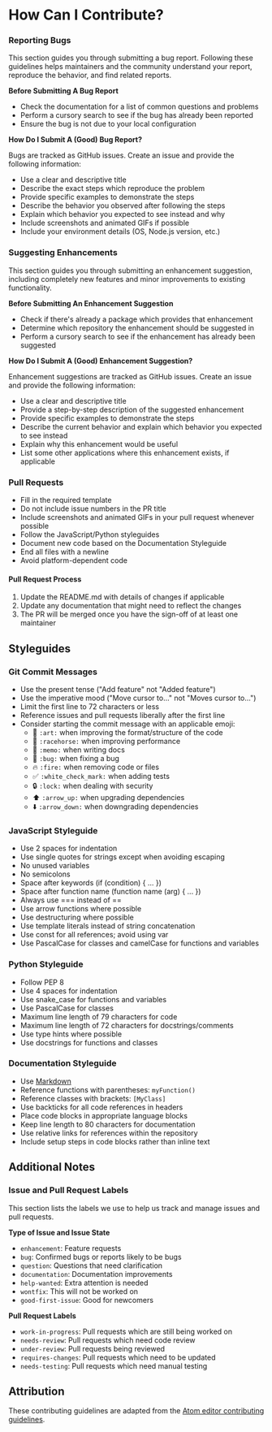 # How Can I Contribute?

### Reporting Bugs

This section guides you through submitting a bug report. Following these guidelines helps maintainers and the community understand your report, reproduce the behavior, and find related reports.

**Before Submitting A Bug Report**
- Check the documentation for a list of common questions and problems
- Perform a cursory search to see if the bug has already been reported
- Ensure the bug is not due to your local configuration

**How Do I Submit A (Good) Bug Report?**

Bugs are tracked as GitHub issues. Create an issue and provide the following information:

- Use a clear and descriptive title
- Describe the exact steps which reproduce the problem
- Provide specific examples to demonstrate the steps
- Describe the behavior you observed after following the steps
- Explain which behavior you expected to see instead and why
- Include screenshots and animated GIFs if possible
- Include your environment details (OS, Node.js version, etc.)

### Suggesting Enhancements

This section guides you through submitting an enhancement suggestion, including completely new features and minor improvements to existing functionality.

**Before Submitting An Enhancement Suggestion**
- Check if there's already a package which provides that enhancement
- Determine which repository the enhancement should be suggested in
- Perform a cursory search to see if the enhancement has already been suggested

**How Do I Submit A (Good) Enhancement Suggestion?**

Enhancement suggestions are tracked as GitHub issues. Create an issue and provide the following information:

- Use a clear and descriptive title
- Provide a step-by-step description of the suggested enhancement
- Provide specific examples to demonstrate the steps
- Describe the current behavior and explain which behavior you expected to see instead
- Explain why this enhancement would be useful
- List some other applications where this enhancement exists, if applicable

### Pull Requests

- Fill in the required template
- Do not include issue numbers in the PR title
- Include screenshots and animated GIFs in your pull request whenever possible
- Follow the JavaScript/Python styleguides
- Document new code based on the Documentation Styleguide
- End all files with a newline
- Avoid platform-dependent code

#### Pull Request Process

1. Update the README.md with details of changes if applicable
2. Update any documentation that might need to reflect the changes
3. The PR will be merged once you have the sign-off of at least one maintainer

## Styleguides

### Git Commit Messages

- Use the present tense ("Add feature" not "Added feature")
- Use the imperative mood ("Move cursor to..." not "Moves cursor to...")
- Limit the first line to 72 characters or less
- Reference issues and pull requests liberally after the first line
- Consider starting the commit message with an applicable emoji:
    - 🎨 `:art:` when improving the format/structure of the code
    - 🐎 `:racehorse:` when improving performance
    - 📝 `:memo:` when writing docs
    - 🐛 `:bug:` when fixing a bug
    - 🔥 `:fire:` when removing code or files
    - ✅ `:white_check_mark:` when adding tests
    - 🔒 `:lock:` when dealing with security
    - ⬆️ `:arrow_up:` when upgrading dependencies
    - ⬇️ `:arrow_down:` when downgrading dependencies

### JavaScript Styleguide

- Use 2 spaces for indentation
- Use single quotes for strings except when avoiding escaping
- No unused variables
- No semicolons
- Space after keywords (if (condition) { ... })
- Space after function name (function name (arg) { ... })
- Always use === instead of ==
- Use arrow functions where possible
- Use destructuring where possible
- Use template literals instead of string concatenation
- Use const for all references; avoid using var
- Use PascalCase for classes and camelCase for functions and variables

### Python Styleguide

- Follow PEP 8
- Use 4 spaces for indentation
- Use snake_case for functions and variables
- Use PascalCase for classes
- Maximum line length of 79 characters for code
- Maximum line length of 72 characters for docstrings/comments
- Use type hints where possible
- Use docstrings for functions and classes

### Documentation Styleguide

- Use [Markdown](https://guides.github.com/features/mastering-markdown/)
- Reference functions with parentheses: `myFunction()`
- Reference classes with brackets: `[MyClass]`
- Use backticks for all code references in headers
- Place code blocks in appropriate language blocks
- Keep line length to 80 characters for documentation
- Use relative links for references within the repository
- Include setup steps in code blocks rather than inline text

## Additional Notes

### Issue and Pull Request Labels

This section lists the labels we use to help us track and manage issues and pull requests.

**Type of Issue and Issue State**

- `enhancement`: Feature requests
- `bug`: Confirmed bugs or reports likely to be bugs
- `question`: Questions that need clarification
- `documentation`: Documentation improvements
- `help-wanted`: Extra attention is needed
- `wontfix`: This will not be worked on
- `good-first-issue`: Good for newcomers

**Pull Request Labels**

- `work-in-progress`: Pull requests which are still being worked on
- `needs-review`: Pull requests which need code review
- `under-review`: Pull requests being reviewed
- `requires-changes`: Pull requests which need to be updated
- `needs-testing`: Pull requests which need manual testing

## Attribution

These contributing guidelines are adapted from the [Atom editor contributing guidelines](https://github.com/atom/atom/blob/master/CONTRIBUTING.md).